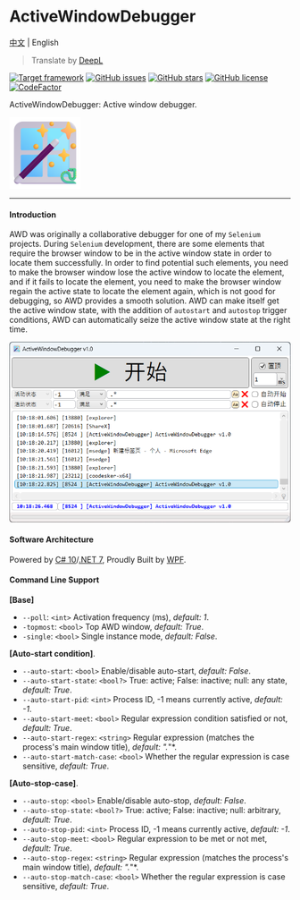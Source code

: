 # ActiveWindowDebugger

[中文](/README.md) | English

> Translate by [DeepL](https://www.deepl.com/translator)

[![Target framework](https://img.shields.io/badge/support-.NET_7.0--Windows-blue)](https://github.com/CodingOctocat/ActiveWindowDebugger)
[![GitHub issues](https://img.shields.io/github/issues/CodingOctocat/ActiveWindowDebugger)](https://github.com/CodingOctocat/ActiveWindowDebugger/issues)
[![GitHub stars](https://img.shields.io/github/stars/CodingOctocat/ActiveWindowDebugger)](https://github.com/CodingOctocat/ActiveWindowDebugger/stargazers)
[![GitHub license](https://img.shields.io/github/license/CodingOctocat/ActiveWindowDebugger)](https://github.com/CodingOctocat/ActiveWindowDebugger/blob/master/LICENSE)
[![CodeFactor](https://www.codefactor.io/repository/github/codingoctocat/ActiveWindowDebugger/badge)](https://www.codefactor.io/repository/github/codingoctocat/ActiveWindowDebugger)

ActiveWindowDebugger: Active window debugger.

<a href="https://github.com/CodingOctocat/ActiveWindowDebugger">
    <img src="/ActiveWindowDebugger/awd_logo_1024x1024.png" alt="Logo" width="128">
</a>

---

#### Introduction

AWD was originally a collaborative debugger for one of my `Selenium` projects. During `Selenium` development, there are some elements that require the browser window to be in the active window state in order to locate them successfully. In order to find potential such elements, you need to make the browser window lose the active window to locate the element, and if it fails to locate the element, you need to make the browser window regain the active state to locate the element again, which is not good for debugging, so AWD provides a smooth solution. AWD can make itself get the active window state, with the addition of `autostart` and `autostop` trigger conditions, AWD can automatically seize the active window state at the right time.

<img src="/ActiveWindowDebugger/screenshot.png" alt="screenshot" width="628">

#### Software Architecture
Powered by [C# 10](https://docs.microsoft.com/dotnet/csharp/)/[.NET 7](https://docs.microsoft.com/dotnet/), Proudly Built by [WPF](https://docs.microsoft.com/dotnet/desktop/wpf/).


#### Command Line Support

 **[Base]** 

- `--poll`: `<int>` Activation frequency (ms), *default: 1*.
- `-topmost`: `<bool>` Top AWD window, *default: True*.
- `-single`: `<bool>` Single instance mode, *default: False*.


 **[Auto-start condition]**. 

- `--auto-start`: `<bool>` Enable/disable auto-start, *default: False*.
- `--auto-start-state`: `<bool?>` True: active; False: inactive; null: any state, *default: True*.
- `--auto-start-pid`: `<int>` Process ID, -1 means currently active, *default: -1*.
- `--auto-start-meet`: `<bool>` Regular expression condition satisfied or not, *default: True*.
- `--auto-start-regex`: `<string>` Regular expression (matches the process's main window title), *default: ".*"*.
- `--auto-start-match-case`: `<bool>` Whether the regular expression is case sensitive, *default: True*.


 **[Auto-stop-case]**. 

- `--auto-stop`: `<bool>` Enable/disable auto-stop, *default: False*.
- `--auto-stop-state`: `<bool?>` True: active; False: inactive; null: arbitrary, *default: True*.
- `--auto-stop-pid`: `<int>` Process ID, -1 means currently active, *default: -1*.
- `--auto-stop-meet`: `<bool>` Regular expression to be met or not met, *default: True*.
- `--auto-stop-regex`: `<string>` Regular expression (matches the process's main window title), *default: ".*"*.
- `--auto-stop-match-case`: `<bool>` Whether the regular expression is case sensitive, *default: True*.
